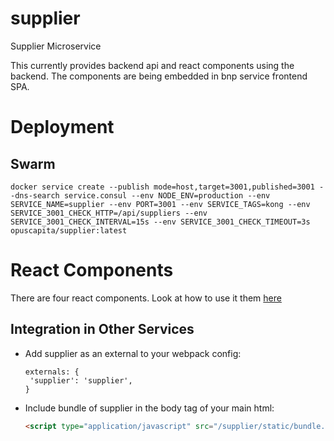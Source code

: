 # supplier
Supplier Microservice

This currently provides backend api and react components using the backend.
The components are being embedded in bnp service frontend SPA.

# Deployment
## Swarm
```
docker service create --publish mode=host,target=3001,published=3001 --dns-search service.consul --env NODE_ENV=production --env SERVICE_NAME=supplier --env PORT=3001 --env SERVICE_TAGS=kong --env SERVICE_3001_CHECK_HTTP=/api/suppliers --env SERVICE_3001_CHECK_INTERVAL=15s --env SERVICE_3001_CHECK_TIMEOUT=3s opuscapita/supplier:latest
```

# React Components
There are four react components. Look at how to use it them [here](/wiki/rest-doc/Suppliers.react_components.md)

## Integration in Other Services

- Add supplier as an external to your webpack config:

  ```
  externals: {
   'supplier': 'supplier',
  }
  ```
- Include bundle of supplier in the body tag of your main html:

  ```html
  <script type="application/javascript" src="/supplier/static/bundle.js"></script>
  ```

